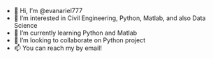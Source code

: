 - 👋 Hi, I’m @evanariel777
- 👀 I’m interested in Civil Engineering, Python, Matlab, and also Data Science
- 🌱 I’m currently learning Python and Matlab
- 💞️ I’m looking to collaborate on Python project
- 📫 You can reach my by email!

<!---
evanariel777/evanariel777 is a ✨ special ✨ repository because its `README.md` (this file) appears on your GitHub profile.
You can click the Preview link to take a look at your changes.
--->
